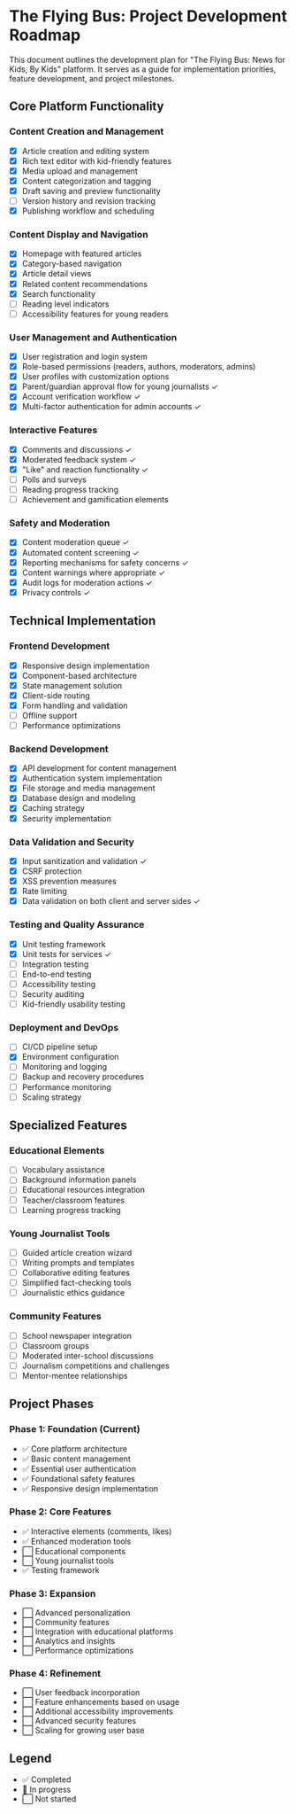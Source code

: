 
# The Flying Bus: Project Development Roadmap

This document outlines the development plan for "The Flying Bus: News for Kids, By Kids" platform. It serves as a guide for implementation priorities, feature development, and project milestones.

## Core Platform Functionality

### Content Creation and Management

- [x] Article creation and editing system
- [x] Rich text editor with kid-friendly features
- [x] Media upload and management
- [x] Content categorization and tagging
- [x] Draft saving and preview functionality
- [ ] Version history and revision tracking
- [x] Publishing workflow and scheduling

### Content Display and Navigation

- [x] Homepage with featured articles
- [x] Category-based navigation
- [x] Article detail views
- [x] Related content recommendations
- [x] Search functionality
- [ ] Reading level indicators
- [ ] Accessibility features for young readers

### User Management and Authentication

- [x] User registration and login system
- [x] Role-based permissions (readers, authors, moderators, admins)
- [x] User profiles with customization options
- [x] Parent/guardian approval flow for young journalists ✓
- [x] Account verification workflow ✓
- [x] Multi-factor authentication for admin accounts ✓

### Interactive Features

- [x] Comments and discussions ✓
- [x] Moderated feedback system ✓
- [x] "Like" and reaction functionality ✓
- [ ] Polls and surveys
- [ ] Reading progress tracking
- [ ] Achievement and gamification elements

### Safety and Moderation

- [x] Content moderation queue ✓
- [x] Automated content screening ✓
- [x] Reporting mechanisms for safety concerns ✓
- [x] Content warnings where appropriate ✓
- [x] Audit logs for moderation actions ✓
- [x] Privacy controls ✓

## Technical Implementation

### Frontend Development

- [x] Responsive design implementation
- [x] Component-based architecture
- [x] State management solution
- [x] Client-side routing
- [x] Form handling and validation
- [ ] Offline support
- [ ] Performance optimizations

### Backend Development

- [x] API development for content management
- [x] Authentication system implementation
- [x] File storage and media management
- [x] Database design and modeling
- [x] Caching strategy
- [x] Security implementation

### Data Validation and Security

- [x] Input sanitization and validation ✓
- [x] CSRF protection
- [x] XSS prevention measures
- [x] Rate limiting
- [x] Data validation on both client and server sides ✓

### Testing and Quality Assurance

- [x] Unit testing framework
- [x] Unit tests for services ✓
- [ ] Integration testing
- [ ] End-to-end testing
- [ ] Accessibility testing
- [ ] Security auditing
- [ ] Kid-friendly usability testing

### Deployment and DevOps

- [ ] CI/CD pipeline setup
- [x] Environment configuration
- [ ] Monitoring and logging
- [ ] Backup and recovery procedures
- [ ] Performance monitoring
- [ ] Scaling strategy

## Specialized Features

### Educational Elements

- [ ] Vocabulary assistance
- [ ] Background information panels
- [ ] Educational resources integration
- [ ] Teacher/classroom features
- [ ] Learning progress tracking

### Young Journalist Tools

- [ ] Guided article creation wizard
- [ ] Writing prompts and templates
- [ ] Collaborative editing features
- [ ] Simplified fact-checking tools
- [ ] Journalistic ethics guidance

### Community Features

- [ ] School newspaper integration
- [ ] Classroom groups
- [ ] Moderated inter-school discussions
- [ ] Journalism competitions and challenges
- [ ] Mentor-mentee relationships

## Project Phases

### Phase 1: Foundation (Current)

- ✅ Core platform architecture
- ✅ Basic content management
- ✅ Essential user authentication
- ✅ Foundational safety features
- ✅ Responsive design implementation

### Phase 2: Core Features

- ✅ Interactive elements (comments, likes)
- ✅ Enhanced moderation tools
- ⬜ Educational components
- ⬜ Young journalist tools
- ✅ Testing framework

### Phase 3: Expansion

- ⬜ Advanced personalization
- ⬜ Community features
- ⬜ Integration with educational platforms
- ⬜ Analytics and insights
- ⬜ Performance optimizations

### Phase 4: Refinement

- ⬜ User feedback incorporation
- ⬜ Feature enhancements based on usage
- ⬜ Additional accessibility improvements
- ⬜ Advanced security features
- ⬜ Scaling for growing user base

## Legend
- ✅ Completed
- 🔄 In progress
- ⬜ Not started

